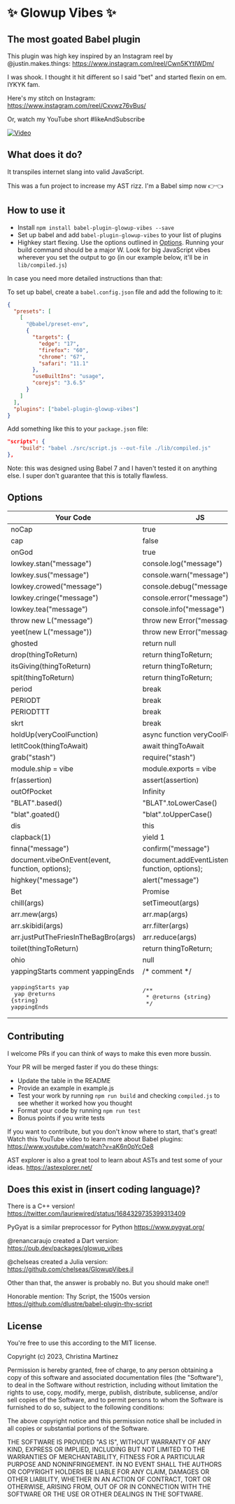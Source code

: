 # ✨ Glowup Vibes ✨

## The most goated Babel plugin

This plugin was high key inspired by an Instagram reel by @justin.makes.things: <https://www.instagram.com/reel/Cwn5KYtIWDm/>

I was shook. I thought it hit different so I said "bet" and started flexin on em. IYKYK fam.

Here's my stitch on Instagram: <https://www.instagram.com/reel/Cxvwz76vBus/>

Or, watch my YouTube short #likeAndSubscribe

[![Video](https://img.youtube.com/vi/vgcbwv_3WDU/hqdefault.jpg)](https://www.youtube.com/watch?v=vgcbwv_3WDU)

## What does it do?

It transpiles internet slang into valid JavaScript.

This was a fun project to increase my AST rizz. I'm a Babel simp now 👉👈

## How to use it

- Install `npm install babel-plugin-glowup-vibes --save`
- Set up babel and add `babel-plugin-glowup-vibes` to your list of plugins
- Highkey start flexing. Use the options outlined in [Options](#options). Running your build command should be a major W. Look for big JavaScript vibes wherever you set the output to go (in our example below, it'll be in `lib/compiled.js`)

In case you need more detailed instructions than that:

To set up babel, create a `babel.config.json` file and add the following to it:

```json
{
  "presets": [
    [
      "@babel/preset-env",
      {
        "targets": {
          "edge": "17",
          "firefox": "60",
          "chrome": "67",
          "safari": "11.1"
        },
        "useBuiltIns": "usage",
        "corejs": "3.6.5"
      }
    ]
  ],
  "plugins": ["babel-plugin-glowup-vibes"]
}
```

Add something like this to your `package.json` file:

```json
"scripts": {
    "build": "babel ./src/script.js --out-file ./lib/compiled.js"
},
```

Note: this was designed using Babel 7 and I haven't tested it on anything else. I super don't guarantee that this is totally flawless.

## Options

| Your Code                                                              | JS                                                   |
|------------------------------------------------------------------------|------------------------------------------------------|
| noCap                                                                  | true                                                 |
| cap                                                                    | false                                                |
| onGod                                                                  | true                                                 |
| lowkey.stan("message")                                                 | console.log("message")                               |
| lowkey.sus("message")                                                  | console.warn("message")                              |
| lowkey.crowed("message")                                               | console.debug("message")                             |
| lowkey.cringe("message")                                               | console.error("message")                             |
| lowkey.tea("message")                                                  | console.info("message")                              |
| throw new L("message")                                                 | throw new Error("message")                           |
| yeet(new L("message"))                                                 | throw new Error("message")                           |
| ghosted                                                                | return null                                          |
| drop(thingToReturn)                                                    | return thingToReturn;                                |
| itsGiving(thingToReturn)                                               | return thingToReturn;                                |
| spit(thingToReturn)                                                    | return thingToReturn;                                |
| period                                                                 | break                                                |
| PERIODT                                                                | break                                                |
| PERIODTTT                                                              | break                                                |
| skrt                                                                   | break                                                |
| holdUp(veryCoolFunction)                                               | async function veryCoolFunction()                    |
| letItCook(thingToAwait)                                                | await thingToAwait                                   |
| grab("stash")                                                          | require("stash")                                     |
| module.ship = vibe                                                     | module.exports = vibe                                |
| fr(assertion)                                                          | assert(assertion)                                    |
| outOfPocket                                                            | Infinity                                             |
| "BLAT".based()                                                         | "BLAT".toLowerCase()                                 |
| "blat".goated()                                                        | "blat".toUpperCase()                                 |
| dis                                                                    | this                                                 |
| clapback(1)                                                            | yield 1                                              |
| finna("message")                                                       | confirm("message")                                   |
| document.vibeOnEvent(event, function, options);                        | document.addEventListener(event, function, options); |
| highkey("message")                                                     | alert("message")                                     |
| Bet                                                                    | Promise                                              |
| chill(args)                                                            | setTimeout(args)                                     |
| arr.mew(args)                                                          | arr.map(args)                                        |
| arr.skibidi(args)                                                      | arr.filter(args)                                     |
| arr.justPutTheFriesInTheBagBro(args)                                   | arr.reduce(args)                                     |
| toilet(thingToReturn)                                                  | return thingToReturn;                                |
| ohio                                                                   | null                                                 |
| yappingStarts comment yappingEnds                                      | /* comment */                                        |
| <pre>yappingStarts yap<br>  yap @returns {string}<br>yappingEnds</pre> | <pre>/**<br> * @returns {string}<br> */</pre>        |

## Contributing

I welcome PRs if you can think of ways to make this even more bussin.

Your PR will be merged faster if you do these things:

- Update the table in the README
- Provide an example in example.js
- Test your work by running `npm run build` and checking `compiled.js` to see whether it worked how you thought
- Format your code by running `npm run test`
- Bonus points if you write tests

If you want to contribute, but you don't know where to start, that's great! Watch this YouTube video to learn more about Babel plugins: <https://www.youtube.com/watch?v=aK6n0pYcOe8>

AST explorer is also a great tool to learn about ASTs and test some of your ideas. <https://astexplorer.net/>

## Does this exist in (insert coding language)?

There is a C++ version! <https://twitter.com/lauriewired/status/1684329735399313409>

PyGyat is a similar preprocessor for Python <https://www.pygyat.org/>

@renancaraujo created a Dart version: <https://pub.dev/packages/glowup_vibes>

@chelseas created a Julia version: <https://github.com/chelseas/GlowupVibes.jl>

Other than that, the answer is probably no. But you should make one!!

Honorable mention: Thy Script, the 1500s version <https://github.com/dlustre/babel-plugin-thy-script>

## License

You're free to use this according to the MIT license.

Copyright (c) 2023, Christina Martinez

Permission is hereby granted, free of charge, to any person obtaining a copy
of this software and associated documentation files (the "Software"), to deal
in the Software without restriction, including without limitation the rights
to use, copy, modify, merge, publish, distribute, sublicense, and/or sell
copies of the Software, and to permit persons to whom the Software is
furnished to do so, subject to the following conditions:

The above copyright notice and this permission notice shall be included in all
copies or substantial portions of the Software.

THE SOFTWARE IS PROVIDED "AS IS", WITHOUT WARRANTY OF ANY KIND, EXPRESS OR
IMPLIED, INCLUDING BUT NOT LIMITED TO THE WARRANTIES OF MERCHANTABILITY,
FITNESS FOR A PARTICULAR PURPOSE AND NONINFRINGEMENT. IN NO EVENT SHALL THE
AUTHORS OR COPYRIGHT HOLDERS BE LIABLE FOR ANY CLAIM, DAMAGES OR OTHER
LIABILITY, WHETHER IN AN ACTION OF CONTRACT, TORT OR OTHERWISE, ARISING FROM,
OUT OF OR IN CONNECTION WITH THE SOFTWARE OR THE USE OR OTHER DEALINGS IN THE
SOFTWARE.
